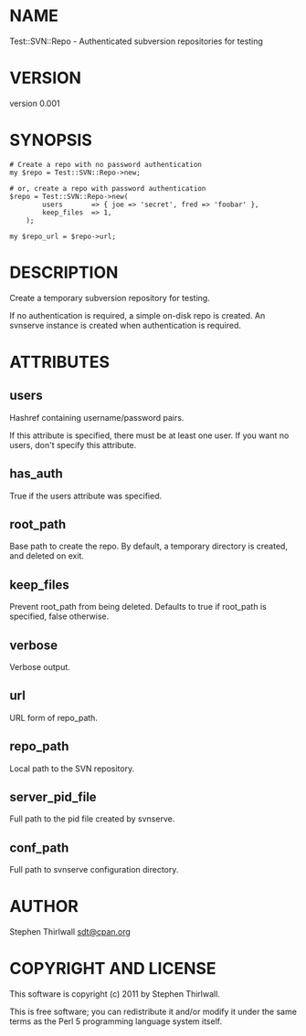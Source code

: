 # NAME

Test::SVN::Repo - Authenticated subversion repositories for testing

# VERSION

version 0.001

# SYNOPSIS

    # Create a repo with no password authentication
    my $repo = Test::SVN::Repo->new;

    # or, create a repo with password authentication
    $repo = Test::SVN::Repo->new(
            users       => { joe => 'secret', fred => 'foobar' },
            keep_files  => 1,
        );

    my $repo_url = $repo->url;

# DESCRIPTION

Create a temporary subversion repository for testing.

If no authentication is required, a simple on-disk repo is created.
An svnserve instance is created when authentication is required.

# ATTRIBUTES

## users

Hashref containing username/password pairs.

If this attribute is specified, there must be at least one user.
If you want no users, don't specify this attribute.

## has_auth

True if the users attribute was specified.

## root_path

Base path to create the repo. By default, a temporary directory is created,
and deleted on exit.

## keep_files

Prevent root_path from being deleted.
Defaults to true if root_path is specified, false otherwise.

## verbose

Verbose output.

## url

URL form of repo_path.

## repo_path

Local path to the SVN repository.

## server_pid_file

Full path to the pid file created by svnserve.

## conf_path

Full path to svnserve configuration directory.

# AUTHOR

Stephen Thirlwall <sdt@cpan.org>

# COPYRIGHT AND LICENSE

This software is copyright (c) 2011 by Stephen Thirlwall.

This is free software; you can redistribute it and/or modify it under
the same terms as the Perl 5 programming language system itself.